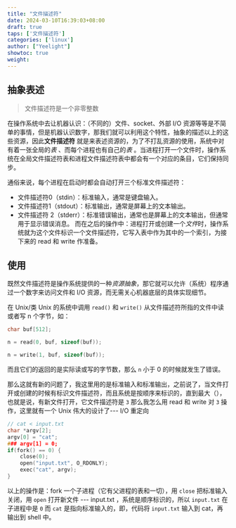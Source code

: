 ```yaml
---
title: "文件描述符"
date: 2024-03-10T16:39:03+08:00
draft: true
taps: ['文件描述符']
categories: ['linux']
author: ["Yeelight"]
showtoc: true
weight:
---
```



##  抽象表述
> 文件描述符是一个非零整数

在操作系统中去让机器认识：（不同的）文件、socket、外部 I/O 资源等等是不简单的事情，但是机器认识数字，那我们就可以利用这个特性，抽象的描述以上的这些资源，因此**文件描述符** 就是来表述资源的，为了不打乱资源的使用，系统中对有着一张全局的*表* 、而每个进程也有自己的*表* 。当进程打开一个文件时，操作系统在全局文件描述符表和进程文件描述符表中都会有一个对应的条目，它们保持同步。

通俗来说，每个进程在启动时都会自动打开三个标准文件描述符：

- 文件描述符0（stdin）：标准输入，通常是键盘输入。
- 文件描述符1（stdout）：标准输出，通常是屏幕上的文本输出。
- 文件描述符 2（stderr）：标准错误输出，通常也是屏幕上的文本输出，但通常用于显示错误消息。
而在之后的操作中：进程打开或创建一个*文件*时，操作系统就为这个文件标识一个文件描述符，它写入表中作为其中的一个索引，为接下来的 read 和 write 作准备。

## 使用

既然文件描述符是操作系统提供的一种*资源抽象*，那它就可以允许（系统）程序通过一个数字来访问文件和 I/O 资源，而无需关心机器底层的具体实现细节。

在 Unix/类 Unix 的系统中调用 `read()` 和 `write()` 从文件描述符所指的文件中读或者写 n 个字节，如：
```c
char buf[512];

n = read(0, buf, sizeof(buf));

n = write(1, buf, sizeof(buf));
```

而且它们的返回的是实际读或写的字节数，那么 `n` 小于 0 的时候就发生了错误。

那么这就有新的问题了，我这里用的是标准输入和标准输出，之前说了，当文件打开或创建的时候有标识文件描述符，而且系统是按顺序来标识的，直到最大（），也就是说，有新文件打开，它文件描述符是 `3` 那么我怎么用 read 和 write 对 `3` 操作，这里就有一个 Unix 伟大的设计了--- I/O 重定向

```c
// cat < input.txt
char *argv[2];
argv[0] = "cat";
### argv[1] = 0;
if(fork() == 0) {
    close(0);
    open("input.txt", O_RDONLY);
    exec("cat", argv);
}
```

以上的操作是：fork 一个子进程（它有父进程的表和一切），用 `close` 把标准输入关闭，用 `open` 打开新文件 --- input.txt ，系统是顺序标识的，所以 `input.txt` 在子进程中是 `0` 而 `cat` 是指向标准输入的，即，代码将 `input.txt` 输入到 cat，再输出到 shell 中。
